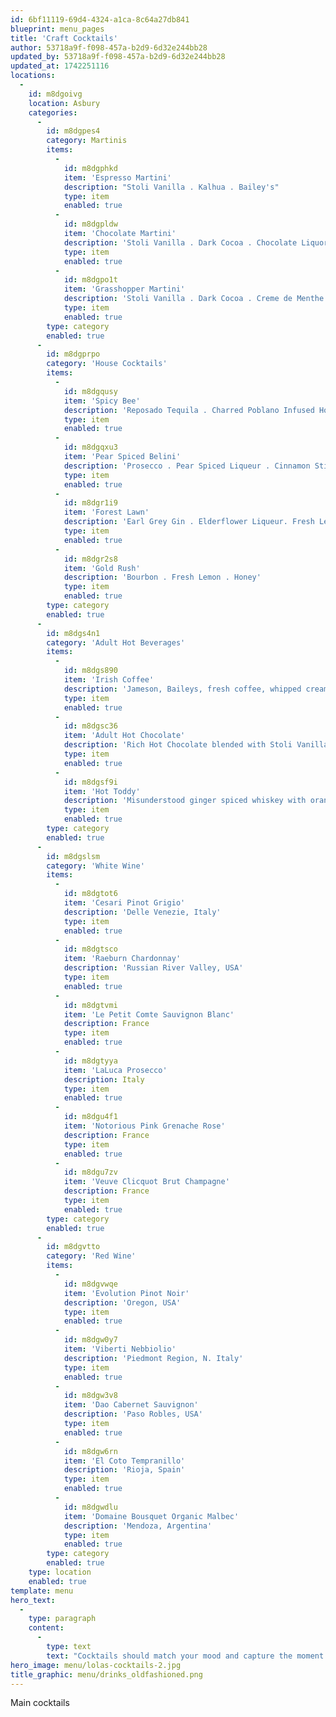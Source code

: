 ```yaml
---
id: 6bf11119-69d4-4324-a1ca-8c64a27db841
blueprint: menu_pages
title: 'Craft Cocktails'
author: 53718a9f-f098-457a-b2d9-6d32e244bb28
updated_by: 53718a9f-f098-457a-b2d9-6d32e244bb28
updated_at: 1742251116
locations:
  -
    id: m8dgoivg
    location: Asbury
    categories:
      -
        id: m8dgpes4
        category: Martinis
        items:
          -
            id: m8dgphkd
            item: 'Espresso Martini'
            description: "Stoli Vanilla . Kalhua . Bailey's"
            type: item
            enabled: true
          -
            id: m8dgpldw
            item: 'Chocolate Martini'
            description: 'Stoli Vanilla . Dark Cocoa . Chocolate Liquor . Chocolate Gelato'
            type: item
            enabled: true
          -
            id: m8dgpo1t
            item: 'Grasshopper Martini'
            description: 'Stoli Vanilla . Dark Cocoa . Creme de Menthe . Mint Chocolate Chip Gelato'
            type: item
            enabled: true
        type: category
        enabled: true
      -
        id: m8dgprpo
        category: 'House Cocktails'
        items:
          -
            id: m8dgqusy
            item: 'Spicy Bee'
            description: 'Reposado Tequila . Charred Poblano Infused Honey . Fresh Lemon'
            type: item
            enabled: true
          -
            id: m8dgqxu3
            item: 'Pear Spiced Belini'
            description: 'Prosecco . Pear Spiced Liqueur . Cinnamon Stick'
            type: item
            enabled: true
          -
            id: m8dgr1i9
            item: 'Forest Lawn'
            description: 'Earl Grey Gin . Elderflower Liqueur. Fresh Lemon . Honey'
            type: item
            enabled: true
          -
            id: m8dgr2s8
            item: 'Gold Rush'
            description: 'Bourbon . Fresh Lemon . Honey'
            type: item
            enabled: true
        type: category
        enabled: true
      -
        id: m8dgs4n1
        category: 'Adult Hot Beverages'
        items:
          -
            id: m8dgs890
            item: 'Irish Coffee'
            description: 'Jameson, Baileys, fresh coffee, whipped cream, creme de menthe'
            type: item
            enabled: true
          -
            id: m8dgsc36
            item: 'Adult Hot Chocolate'
            description: 'Rich Hot Chocolate blended with Stoli Vanilla Vodka and Meletti Chocolate Liqueur'
            type: item
            enabled: true
          -
            id: m8dgsf9i
            item: 'Hot Toddy'
            description: 'Misunderstood ginger spiced whiskey with orange spiced hot tea, fresh lemon, honey, and cinnamon'
            type: item
            enabled: true
        type: category
        enabled: true
      -
        id: m8dgslsm
        category: 'White Wine'
        items:
          -
            id: m8dgtot6
            item: 'Cesari Pinot Grigio'
            description: 'Delle Venezie, Italy'
            type: item
            enabled: true
          -
            id: m8dgtsco
            item: 'Raeburn Chardonnay'
            description: 'Russian River Valley, USA'
            type: item
            enabled: true
          -
            id: m8dgtvmi
            item: 'Le Petit Comte Sauvignon Blanc'
            description: France
            type: item
            enabled: true
          -
            id: m8dgtyya
            item: 'LaLuca Prosecco'
            description: Italy
            type: item
            enabled: true
          -
            id: m8dgu4f1
            item: 'Notorious Pink Grenache Rose'
            description: France
            type: item
            enabled: true
          -
            id: m8dgu7zv
            item: 'Veuve Clicquot Brut Champagne'
            description: France
            type: item
            enabled: true
        type: category
        enabled: true
      -
        id: m8dgvtto
        category: 'Red Wine'
        items:
          -
            id: m8dgvwqe
            item: 'Evolution Pinot Noir'
            description: 'Oregon, USA'
            type: item
            enabled: true
          -
            id: m8dgw0y7
            item: 'Viberti Nebbiolio'
            description: 'Piedmont Region, N. Italy'
            type: item
            enabled: true
          -
            id: m8dgw3v8
            item: 'Dao Cabernet Sauvignon'
            description: 'Paso Robles, USA'
            type: item
            enabled: true
          -
            id: m8dgw6rn
            item: 'El Coto Tempranillo'
            description: 'Rioja, Spain'
            type: item
            enabled: true
          -
            id: m8dgwdlu
            item: 'Domaine Bousquet Organic Malbec'
            description: 'Mendoza, Argentina'
            type: item
            enabled: true
        type: category
        enabled: true
    type: location
    enabled: true
template: menu
hero_text:
  -
    type: paragraph
    content:
      -
        type: text
        text: "Cocktails should match your mood and capture the moment you're in. Some days you want to enjoy a familiar, timeless classic. Other days call for indulging in something new like a seasonal house cocktail. Whatever your mood, our cocktails feature premium spirits and fresh ingredients combined to leave a lasting impression."
hero_image: menu/lolas-cocktails-2.jpg
title_graphic: menu/drinks_oldfashioned.png
---
```

Main cocktails
